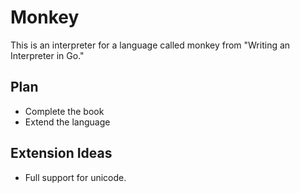 # Monkey
This is an interpreter for a language called monkey from "Writing an Interpreter in Go."

## Plan
- Complete the book
- Extend the language

## Extension Ideas
- Full support for unicode.
